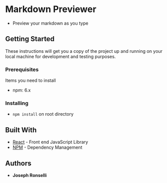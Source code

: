 # Markdown Previewer
* Preview your markdown as you type

## Getting Started

These instructions will get you a copy of the project up and running on your local machine for development and testing purposes.

### Prerequisites

Items you need to install

* npm: 6.x

### Installing

* ```npm install``` on root directory

## Built With

* [React](https://reactjs.org/) - Front end JavaScript Library
* [NPM](https://www.npmjs.com/get-npm) - Dependency Management

## Authors

* **Joseph Ronselli** 